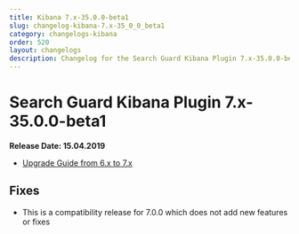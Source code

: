 ```yaml
---
title: Kibana 7.x-35.0.0-beta1
slug: changelog-kibana-7.x-35_0_0_beta1
category: changelogs-kibana
order: 520
layout: changelogs
description: Changelog for the Search Guard Kibana Plugin 7.x-35.0.0-beta1
---
```


<!---
Copryight 2010 floragunn GmbH
-->

# Search Guard Kibana Plugin 7.x-35.0.0-beta1

**Release Date: 15.04.2019**

* [Upgrade Guide from 6.x to 7.x](../_docs_installation/installation_upgrading_6_7.md)

## Fixes 

* This is a compatibility release for 7.0.0 which does not add new features or fixes

